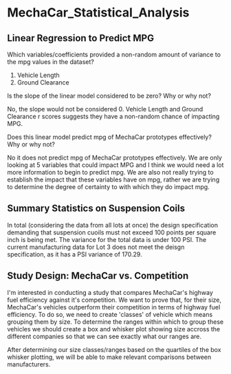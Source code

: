 # MechaCar_Statistical_Analysis


## Linear Regression to Predict MPG
Which variables/coefficients provided a non-random amount of variance to the mpg values in the dataset?
1. Vehicle Length
2. Ground Clearance

Is the slope of the linear model considered to be zero? Why or why not?

No, the slope would not be considered 0. Vehicle Length and Ground Clearance r scores suggests they have a non-random chance of impacting MPG. 


Does this linear model predict mpg of MechaCar prototypes effectively? Why or why not?

No it does not predict mpg of MechaCar prototypes effectively. We are only looking at 5 variables that could impact MPG and I think we would need a lot more information to begin to predict mpg. We are also not really trying to establish the impact that these variables have on mpg, rather we are trying to determine the degree of certainty to with which they do impact mpg.

## Summary Statistics on Suspension Coils

In total (considering the data from all lots at once) the design specification demanding that suspension cuoils must not exceed 100 points per square inch is being met. The variance for the total data is under 100 PSI. The current manufacturing data for Lot 3 does not meet the deisgn specification, as it has a PSI variance of 170.29.

## Study Design: MechaCar vs. Competition

I'm interested in conducting a study that compares MechaCar's highway fuel efficiency against it's competition. We want to prove that, for their size, MechaCar's vehicles outperform their competition in terms of highway fuel efficiency. To do so, we need to create 'classes' of vehicle which means grouping them by size. To determine the ranges within which to group these vehicles we should create a box and whisker plot showing size accross the different companies so that we can see exactly what our ranges are.

After determining our size classes/ranges based on the quartiles of the box whisker plotting, we will be able to make relevant comparisons between manufacturers.
